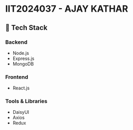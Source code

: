 # IIT2024037 - AJAY KATHAR

## 🚀 Tech Stack
### Backend
- Node.js  
- Express.js  
- MongoDB  

### Frontend
- React.js  

### Tools & Libraries
- DaisyUI  
- Axios  
- Redux  

